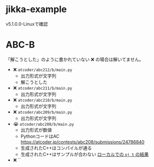 # jikka-example
v5.1.0.0-Linuxで確認

# ABC-B
「解こうとした」のように書かれていない :x: の場合は解いてません。

- :x: `atcoder/abc212/b/main.py`
  - 出力形式が文字列
  - 解こうとした
- :x: `atcoder/abc211/b/main.py`
  - 出力形式が文字列
- :x: `atcoder/abc210/b/main.py`
  - 出力形式が文字列
- :x: `atcoder/abc209/b/main.py`
  - 出力形式が文字列
- :sob: `atcoder/abc208/b/main.py`
  - 出力形式が数値
  - PythonコードはAC https://atcoder.jp/contests/abc208/submissions/24786840
  - 生成されたC++はコンパイルが通る
  - 生成されたC++はサンプルが合わない [ローカルでの `oj t` の結果](./atcoder/abc208/b/result_as_generated_cpp)
- :x: ``